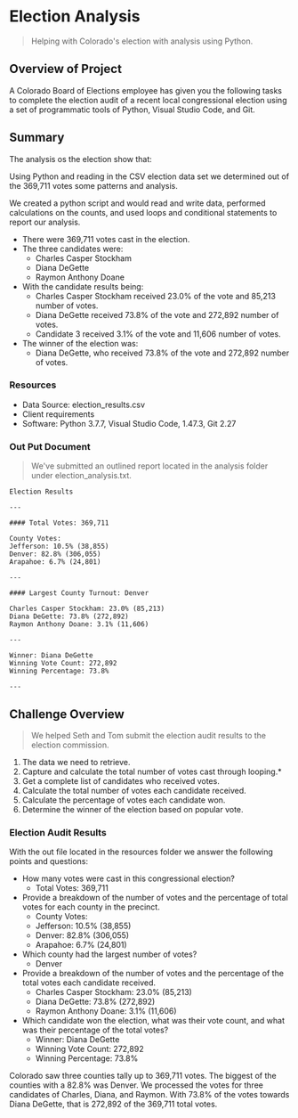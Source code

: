 # Election Analysis

> Helping with Colorado's election with analysis using Python.

## Overview of Project

A Colorado Board of Elections employee has given you the following tasks to complete the election audit of a recent local congressional election using a set of programmatic tools of Python, Visual Studio Code, and Git.

## Summary

The analysis os the election show that:

Using Python and reading in the CSV election data set we determined out of the 369,711 votes some patterns and analysis.

We created a python script and would read and write data, performed calculations on the counts, and used loops and conditional statements to report our analysis.

- There were 369,711 votes cast in the election.
- The three candidates were:
  - Charles Casper Stockham
  - Diana DeGette
  - Raymon Anthony Doane
- With the candidate results being:
  - Charles Casper Stockham received 23.0% of the vote and 85,213 number of votes.
  - Diana DeGette received 73.8% of the vote and 272,892 number of votes.
  - Candidate 3 received 3.1% of the vote and 11,606 number of votes.
- The winner of the election was:
  - Diana DeGette, who received 73.8% of the vote and 272,892 number of votes.

### Resources

- Data Source: election_results.csv
- Client requirements
- Software: Python 3.7.7, Visual Studio Code, 1.47.3, Git 2.27

### Out Put Document

> We've submitted an outlined report located in the analysis folder under election_analysis.txt.

```
Election Results

---

#### Total Votes: 369,711

County Votes:
Jefferson: 10.5% (38,855)
Denver: 82.8% (306,055)
Arapahoe: 6.7% (24,801)

---

#### Largest County Turnout: Denver

Charles Casper Stockham: 23.0% (85,213)
Diana DeGette: 73.8% (272,892)
Raymon Anthony Doane: 3.1% (11,606)

---

Winner: Diana DeGette
Winning Vote Count: 272,892
Winning Percentage: 73.8%

---

```

## Challenge Overview

> We helped Seth and Tom submit the election audit results to the election commission.

1. The data we need to retrieve.
2. Capture and calculate the total number of votes cast through looping.\*
3. Get a complete list of candidates who received votes.
4. Calculate the total number of votes each candidate received.
5. Calculate the percentage of votes each candidate won.
6. Determine the winner of the election based on popular vote.

### Election Audit Results

With the out file located in the resources folder we answer the following points and questions:

- How many votes were cast in this congressional election?
  - Total Votes: 369,711
- Provide a breakdown of the number of votes and the percentage of total votes for each county in the precinct.
  - County Votes:
  - Jefferson: 10.5% (38,855)
  - Denver: 82.8% (306,055)
  - Arapahoe: 6.7% (24,801)
- Which county had the largest number of votes?
  - Denver
- Provide a breakdown of the number of votes and the percentage of the total votes each candidate received.
  - Charles Casper Stockham: 23.0% (85,213)
  - Diana DeGette: 73.8% (272,892)
  - Raymon Anthony Doane: 3.1% (11,606)
- Which candidate won the election, what was their vote count, and what was their percentage of the total votes?
  - Winner: Diana DeGette
  - Winning Vote Count: 272,892
  - Winning Percentage: 73.8%

Colorado saw three counties tally up to 369,711 votes. The biggest of the counties with a 82.8% was Denver. We processed the votes for three candidates of Charles, Diana, and Raymon. With 73.8% of the votes towards Diana DeGette, that is 272,892 of the 369,711 total votes.


